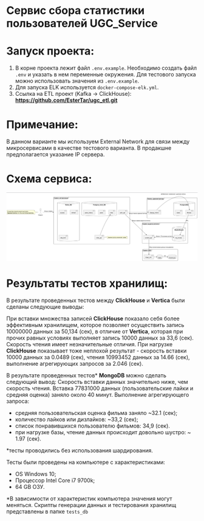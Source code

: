 # Сервис сбора статистики пользователей UGC_Service

# Запуск проекта:
1) В корне проекта лежит файл `.env.example`. Необходимо создать файл `.env` и указать в нем переменные окружения. Для тестового запуска можно использовать значения из `.env.example`.
2) Для запуска ELK используется `docker-compose-elk.yml`.
3) Ссылка на ETL проект (Kafka -> ClickHouse): **https://github.com/EsterTar/ugc_etl.git**

# Примечание:
В данном варианте мы используем External Network для связи между микросервисами в качестве тестового варианта. В продакшне предполагается указание IP сервера.

# Cхема сервиса:

![Image alt](https://github.com/Fox13th/ugc_service/blob/dev/scheme.png)

# Результаты тестов хранилищ:
В результате проведенных тестов между <b>ClickHouse</b> и <b>Vertica</b> были сделаны следующие выводы:

При вставки множества записей <b>ClickHouse</b> показало себя более эффективным хранилищем, которое позволяет осуществить запись 10000000 данных за 50,134 (сек), в отличие от <b>Vertica</b>, которая при прочих равных условиях выполняет запись 10000 данных за 33,6 (сек). Скорость чтения имеет незначительные отличия. При нагрузке <b>ClickHouse</b> показывает тоже неплохой результат - скорость вставки 10000 данных за 0.0489 (сек), чтения 10993452 данных за 14.66 (сек), выполнение агрегирующих запросов за 2.046 (сек).

В результате проведенных тестов* <b>MongoDB</b> можно сделать следующий вывод:
Скорость вставки данных значительно ниже, чем скорость чтения. Вставка 77831000 данных (пользовательские лайки и средняя оценка) заняло около 40 минут. 
Выполнение агрегирующего запроса:
- средняя пользовательская оценка фильма заняло ~32.1 (сек);
- количество лайков или дизлайков: ~33,2 (сек);
- список понравившихся пользователю фильмов: 34,9 (сек).
- при нагрузке базы, чтение данных происходит довольно шустро: ~ 1.97 (сек).

*тесты проводились без использования шардирования.


Тесты были проведены на компьютере с характеристиками:
   - OS Windows 10;
   - Процессор Intel Core i7 9700k;
   - 64 GB ОЗУ.

*В зависимости от характеристик компьютера значения могут меняться. Скрипты генерации данных и тестирования хранилищ представлены в папке `tests_db` 
    

